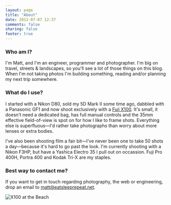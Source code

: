 ```yaml
---
layout: page
title: "About"
date: 2012-07-07 12:37
comments: false
sharing: false
footer: true
---
```


### Who am I?

I'm Matt, and I'm an engineer, programmer and photographer. I'm big on travel, streets & landscapes, so you'll see a lot of those things on this blog. When I'm not taking photos I'm building something, reading and/or planning my next trip somewhere.

### What do I use?

I started with a Nikon D80, sold my 5D Mark II some time ago, dabbled with a Panasonic GF1 and now shoot exclusively with a [Fuji X100](http://www.amazon.com/gp/product/B0043RS864/ref=as_li_ss_tl?ie=UTF8&tag=eatsleeprepea-20). It's small, it doesn't need a dedicated bag, has full manual controls and the 35mm effective field-of-view is spot on for how I like to frame shots. Everything else is superfluous—I'd rather take photographs than worry about more lenses or extra bodies.

I've also been shooting film a fair bit—I've never been one to take 50 shots a day—because it's hard to go past the look. I'm currently shooting with a Nikon F3HP, but have a Yashica Electro 35 I pull out on occassion. Fuji Pro 400H, Portra 400 and Kodak Tri-X are my staples.

### Best way to contact me?

If you want to get in touch regarding photography, the web or engineering, drop an email to <matt@eatsleeprepeat.net>.

![X100 at the Beach](http://static.eatsleeprepeat.net/2012/x100_beach_crop-1100.jpg)